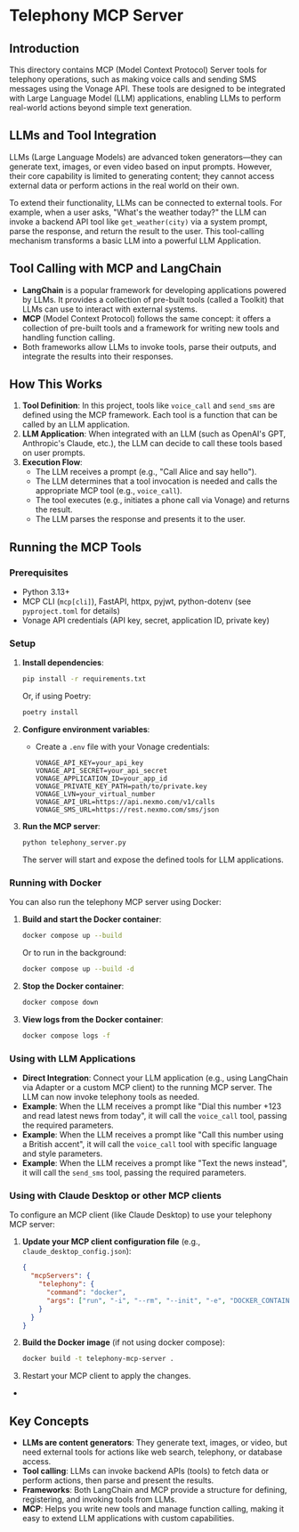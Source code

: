 # Telephony MCP Server

## Introduction

This directory contains MCP (Model Context Protocol) Server tools for telephony operations, such as making voice calls and sending SMS messages using the Vonage API. These tools are designed to be integrated with Large Language Model (LLM) applications, enabling LLMs to perform real-world actions beyond simple text generation.

## LLMs and Tool Integration

LLMs (Large Language Models) are advanced token generators—they can generate text, images, or even video based on input prompts. However, their core capability is limited to generating content; they cannot access external data or perform actions in the real world on their own.

To extend their functionality, LLMs can be connected to external tools. For example, when a user asks, "What's the weather today?" the LLM can invoke a backend API tool like `get_weather(city)` via a system prompt, parse the response, and return the result to the user. This tool-calling mechanism transforms a basic LLM into a powerful LLM Application.

## Tool Calling with MCP and LangChain

- **LangChain** is a popular framework for developing applications powered by LLMs. It provides a collection of pre-built tools (called a Toolkit) that LLMs can use to interact with external systems.
- **MCP** (Model Context Protocol) follows the same concept: it offers a collection of pre-built tools and a framework for writing new tools and handling function calling.
- Both frameworks allow LLMs to invoke tools, parse their outputs, and integrate the results into their responses.

## How This Works

1. **Tool Definition**: In this project, tools like `voice_call` and `send_sms` are defined using the MCP framework. Each tool is a function that can be called by an LLM application.
2. **LLM Application**: When integrated with an LLM (such as OpenAI's GPT, Anthropic's Claude, etc.), the LLM can decide to call these tools based on user prompts.
3. **Execution Flow**:
    - The LLM receives a prompt (e.g., "Call Alice and say hello").
    - The LLM determines that a tool invocation is needed and calls the appropriate MCP tool (e.g., `voice_call`).
    - The tool executes (e.g., initiates a phone call via Vonage) and returns the result.
    - The LLM parses the response and presents it to the user.

## Running the MCP Tools

### Prerequisites

- Python 3.13+
- MCP CLI (`mcp[cli]`), FastAPI, httpx, pyjwt, python-dotenv (see `pyproject.toml` for details)
- Vonage API credentials (API key, secret, application ID, private key)

### Setup

1. **Install dependencies**:
    ```bash
    pip install -r requirements.txt
    ```
    Or, if using Poetry:
    ```bash
    poetry install
    ```

2. **Configure environment variables**:
    - Create a `.env` file with your Vonage credentials:
      ```
      VONAGE_API_KEY=your_api_key
      VONAGE_API_SECRET=your_api_secret
      VONAGE_APPLICATION_ID=your_app_id
      VONAGE_PRIVATE_KEY_PATH=path/to/private.key
      VONAGE_LVN=your_virtual_number
      VONAGE_API_URL=https://api.nexmo.com/v1/calls
      VONAGE_SMS_URL=https://rest.nexmo.com/sms/json
      ```

3. **Run the MCP server**:
    ```bash
    python telephony_server.py
    ```
    The server will start and expose the defined tools for LLM applications.

### Running with Docker

You can also run the telephony MCP server using Docker:

1. **Build and start the Docker container**:
    ```bash
    docker compose up --build
    ```
    Or to run in the background:
    ```bash
    docker compose up --build -d
    ```

2. **Stop the Docker container**:
    ```bash
    docker compose down
    ```

3. **View logs from the Docker container**:
    ```bash
    docker compose logs -f
    ```

### Using with LLM Applications

- **Direct Integration**: Connect your LLM application (e.g., using LangChain via Adapter or a custom MCP client) to the running MCP server. The LLM can now invoke telephony tools as needed.
- **Example**: When the LLM receives a prompt like "Dial this number +123 and read latest news from today", it will call the `voice_call` tool, passing the required parameters.
- **Example**: When the LLM receives a prompt like "Call this number using a British accent", it will call the `voice_call` tool with specific language and style parameters.
- **Example**: When the LLM receives a prompt like "Text the news instead", it will call the `send_sms` tool, passing the required parameters.

### Using with Claude Desktop or other MCP clients

To configure an MCP client (like Claude Desktop) to use your telephony MCP server:

1. **Update your MCP client configuration file** (e.g., `claude_desktop_config.json`):
    ```json
    {
      "mcpServers": {
        "telephony": {
          "command": "docker",
          "args": ["run", "-i", "--rm", "--init", "-e", "DOCKER_CONTAINER=true", "telephony-mcp-server"]
        }
      }
    }
    ```

2. **Build the Docker image** (if not using docker compose):
    ```bash
    docker build -t telephony-mcp-server .
    ```

3. Restart your MCP client to apply the changes.
- 
## Key Concepts

- **LLMs are content generators**: They generate text, images, or video, but need external tools for actions like web search, telephony, or database access.
- **Tool calling**: LLMs can invoke backend APIs (tools) to fetch data or perform actions, then parse and present the results.
- **Frameworks**: Both LangChain and MCP provide a structure for defining, registering, and invoking tools from LLMs.
- **MCP**: Helps you write new tools and manage function calling, making it easy to extend LLM applications with custom capabilities.
